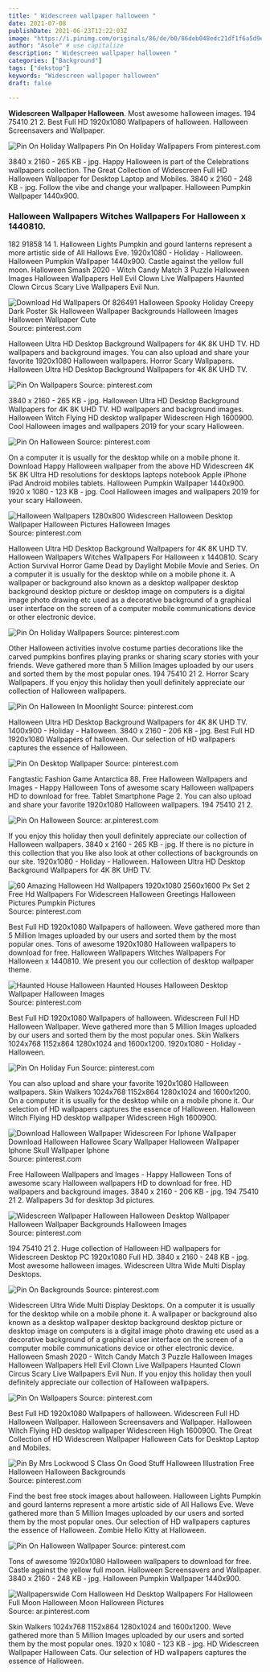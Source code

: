 ```yaml
---
title: " Widescreen wallpaper halloween "
date: 2021-07-08
publishDate: 2021-06-23T12:22:03Z
image: "https://i.pinimg.com/originals/86/de/b0/86deb048edc21df1f6a5d9e2699ccf14.jpg"
author: "Asole" # use capitalize
description: " Widescreen wallpaper halloween "
categories: ["Background"]
tags: ["dekstop"]
keywords: "Widescreen wallpaper halloween"
draft: false

---
```



**Widescreen Wallpaper Halloween**. Most awesome halloween images. 194 75410 21 2. Best Full HD 1920x1080 Wallpapers of halloween. Halloween Screensavers and Wallpaper.

![Pin On Holiday Wallpapers](https://i.pinimg.com/originals/73/f3/af/73f3aff908a6472f8bbb03f739ba3e08.jpg "Pin On Holiday Wallpapers")
Pin On Holiday Wallpapers From pinterest.com


3840 x 2160 - 265 KB - jpg. Happy Halloween is part of the Celebrations wallpapers collection. The Great Collection of Widescreen Full HD Halloween Wallpaper for Desktop Laptop and Mobiles. 3840 x 2160 - 248 KB - jpg. Follow the vibe and change your wallpaper. Halloween Pumpkin Wallpaper 1440x900.

### Halloween Wallpapers Witches Wallpapers For Halloween x 1440810.

182 91858 14 1. Halloween Lights Pumpkin and gourd lanterns represent a more artistic side of All Hallows Eve. 1920x1080 - Holiday - Halloween. Halloween Pumpkin Wallpaper 1440x900. Castle against the yellow full moon. Halloween Smash 2020 - Witch Candy Match 3 Puzzle Halloween Images Halloween Wallpapers Hell Evil Clown Live Wallpapers Haunted Clown Circus Scary Live Wallpapers Evil Nun.


![Download Hd Wallpapers Of 826491 Halloween Spooky Holiday Creepy Dark Poster Sk Halloween Wallpaper Backgrounds Halloween Images Halloween Wallpaper Cute](https://i.pinimg.com/originals/40/14/4a/40144a29f231e9ea1e8b617c03505f1b.png "Download Hd Wallpapers Of 826491 Halloween Spooky Holiday Creepy Dark Poster Sk Halloween Wallpaper Backgrounds Halloween Images Halloween Wallpaper Cute")
Source: pinterest.com

Halloween Ultra HD Desktop Background Wallpapers for 4K 8K UHD TV. HD wallpapers and background images. You can also upload and share your favorite 1920x1080 Halloween wallpapers. Horror Scary Wallpapers. Halloween Ultra HD Desktop Background Wallpapers for 4K 8K UHD TV.

![Pin On Wallpapers](https://i.pinimg.com/originals/30/b2/97/30b2973bfd0d9ae6d144d30fbe8338eb.jpg "Pin On Wallpapers")
Source: pinterest.com

3840 x 2160 - 265 KB - jpg. Halloween Ultra HD Desktop Background Wallpapers for 4K 8K UHD TV. HD wallpapers and background images. Halloween Witch Flying HD desktop wallpaper Widescreen High 1600900. Cool Halloween images and wallpapers 2019 for your scary Halloween.

![Pin On Halloween](https://i.pinimg.com/originals/b8/5a/01/b85a014728dbf91de3fe778936a706ba.jpg "Pin On Halloween")
Source: pinterest.com

On a computer it is usually for the desktop while on a mobile phone it. Download Happy Halloween wallpaper from the above HD Widescreen 4K 5K 8K Ultra HD resolutions for desktops laptops notebook Apple iPhone iPad Android mobiles tablets. Halloween Pumpkin Wallpaper 1440x900. 1920 x 1080 - 123 KB - jpg. Cool Halloween images and wallpapers 2019 for your scary Halloween.

![Halloween Wallpapers 1280x800 Widescreen Halloween Desktop Wallpaper Halloween Pictures Halloween Images](https://i.pinimg.com/originals/e0/42/e7/e042e7ece1f350340b272c7e2f25fc5e.jpg "Halloween Wallpapers 1280x800 Widescreen Halloween Desktop Wallpaper Halloween Pictures Halloween Images")
Source: pinterest.com

Halloween Ultra HD Desktop Background Wallpapers for 4K 8K UHD TV. Halloween Wallpapers Witches Wallpapers For Halloween x 1440810. Scary Action Survival Horror Game Dead by Daylight Mobile Movie and Series. On a computer it is usually for the desktop while on a mobile phone it. A wallpaper or background also known as a desktop wallpaper desktop background desktop picture or desktop image on computers is a digital image photo drawing etc used as a decorative background of a graphical user interface on the screen of a computer mobile communications device or other electronic device.

![Pin On Holiday Wallpapers](https://i.pinimg.com/originals/73/f3/af/73f3aff908a6472f8bbb03f739ba3e08.jpg "Pin On Holiday Wallpapers")
Source: pinterest.com

Other Halloween activities involve costume parties decorations like the carved pumpkins bonfires playing pranks or sharing scary stories with your friends. Weve gathered more than 5 Million Images uploaded by our users and sorted them by the most popular ones. 194 75410 21 2. Horror Scary Wallpapers. If you enjoy this holiday then youll definitely appreciate our collection of Halloween wallpapers.

![Pin On Halloween In Moonlight](https://i.pinimg.com/originals/6e/a6/41/6ea641eec6c2f93d549aa545bbb569c6.jpg "Pin On Halloween In Moonlight")
Source: pinterest.com

Halloween Ultra HD Desktop Background Wallpapers for 4K 8K UHD TV. 1400x900 - Holiday - Halloween. 3840 x 2160 - 206 KB - jpg. Best Full HD 1920x1080 Wallpapers of halloween. Our selection of HD wallpapers captures the essence of Halloween.

![Pin On Desktop Wallpaper](https://i.pinimg.com/originals/1b/2d/9d/1b2d9d3a4afab4351f670971e4a451b5.jpg "Pin On Desktop Wallpaper")
Source: pinterest.com

Fangtastic Fashion Game Antarctica 88. Free Halloween Wallpapers and Images - Happy Halloween Tons of awesome scary Halloween wallpapers HD to download for free. Tablet Smartphone Page 2. You can also upload and share your favorite 1920x1080 Halloween wallpapers. 194 75410 21 2.

![Pin On Halloween](https://i.pinimg.com/originals/3a/e2/38/3ae238246567c88e62f0e86e8b15895d.jpg "Pin On Halloween")
Source: ar.pinterest.com

If you enjoy this holiday then youll definitely appreciate our collection of Halloween wallpapers. 3840 x 2160 - 265 KB - jpg. If there is no picture in this collection that you like also look at other collections of backgrounds on our site. 1920x1080 - Holiday - Halloween. Halloween Ultra HD Desktop Background Wallpapers for 4K 8K UHD TV.

![60 Amazing Halloween Hd Wallpapers 1920x1080 2560x1600 Px Set 2 Free Hd Wallpapers For Widescreen Halloween Greetings Halloween Pictures Pumpkin Pictures](https://i.pinimg.com/originals/09/36/32/093632a81e94bf28dc8ea8809ba88f2e.jpg "60 Amazing Halloween Hd Wallpapers 1920x1080 2560x1600 Px Set 2 Free Hd Wallpapers For Widescreen Halloween Greetings Halloween Pictures Pumpkin Pictures")
Source: pinterest.com

Best Full HD 1920x1080 Wallpapers of halloween. Weve gathered more than 5 Million Images uploaded by our users and sorted them by the most popular ones. Tons of awesome 1920x1080 Halloween wallpapers to download for free. Halloween Wallpapers Witches Wallpapers For Halloween x 1440810. We present you our collection of desktop wallpaper theme.

![Haunted House Halloween Haunted Houses Halloween Desktop Wallpaper Halloween Images](https://i.pinimg.com/originals/7a/cb/c9/7acbc9ffaa6786c2dca3fcb82493c86c.jpg "Haunted House Halloween Haunted Houses Halloween Desktop Wallpaper Halloween Images")
Source: pinterest.com

Best Full HD 1920x1080 Wallpapers of halloween. Widescreen Full HD Halloween Wallpaper. Weve gathered more than 5 Million Images uploaded by our users and sorted them by the most popular ones. Skin Walkers 1024x768 1152x864 1280x1024 and 1600x1200. 1920x1080 - Holiday - Halloween.

![Pin On Holiday Fun](https://i.pinimg.com/originals/19/2c/df/192cdf51bea9aaeefa0b7f3e16b73529.jpg "Pin On Holiday Fun")
Source: pinterest.com

You can also upload and share your favorite 1920x1080 Halloween wallpapers. Skin Walkers 1024x768 1152x864 1280x1024 and 1600x1200. On a computer it is usually for the desktop while on a mobile phone it. Our selection of HD wallpapers captures the essence of Halloween. Halloween Witch Flying HD desktop wallpaper Widescreen High 1600900.

![Download Halloween Wallpaper Widescreen For Iphone Wallpaper Download Halloween Hallowee Scary Wallpaper Halloween Wallpaper Iphone Skull Wallpaper Iphone](https://i.pinimg.com/736x/31/64/07/31640749ae6ae27fcb8bb1c4f3ee2a31.jpg "Download Halloween Wallpaper Widescreen For Iphone Wallpaper Download Halloween Hallowee Scary Wallpaper Halloween Wallpaper Iphone Skull Wallpaper Iphone")
Source: pinterest.com

Free Halloween Wallpapers and Images - Happy Halloween Tons of awesome scary Halloween wallpapers HD to download for free. HD wallpapers and background images. 3840 x 2160 - 206 KB - jpg. 194 75410 21 2. Wallpapers 3d for desktop 3d pictures.

![Widescreen Wallpaper Halloween Halloween Desktop Wallpaper Halloween Wallpaper Backgrounds Halloween Images](https://i.pinimg.com/originals/79/ce/a8/79cea80a4400a5617517db0d17bcfa49.jpg "Widescreen Wallpaper Halloween Halloween Desktop Wallpaper Halloween Wallpaper Backgrounds Halloween Images")
Source: pinterest.com

194 75410 21 2. Huge collection of Halloween HD wallpapers for Widescreen Desktop PC 1920x1080 Full HD. 3840 x 2160 - 248 KB - jpg. Most awesome halloween images. Widescreen Ultra Wide Multi Display Desktops.

![Pin On Backgrounds](https://i.pinimg.com/originals/9a/9b/1e/9a9b1ee3e3bcc0478fe02ce9222c82a5.jpg "Pin On Backgrounds")
Source: pinterest.com

Widescreen Ultra Wide Multi Display Desktops. On a computer it is usually for the desktop while on a mobile phone it. A wallpaper or background also known as a desktop wallpaper desktop background desktop picture or desktop image on computers is a digital image photo drawing etc used as a decorative background of a graphical user interface on the screen of a computer mobile communications device or other electronic device. Halloween Smash 2020 - Witch Candy Match 3 Puzzle Halloween Images Halloween Wallpapers Hell Evil Clown Live Wallpapers Haunted Clown Circus Scary Live Wallpapers Evil Nun. If you enjoy this holiday then youll definitely appreciate our collection of Halloween wallpapers.

![Pin On Wallpapers](https://i.pinimg.com/originals/3d/2e/a2/3d2ea2f0cd1c08e2aa7e9ce3272cc810.jpg "Pin On Wallpapers")
Source: pinterest.com

Best Full HD 1920x1080 Wallpapers of halloween. Widescreen Full HD Halloween Wallpaper. Halloween Screensavers and Wallpaper. Halloween Witch Flying HD desktop wallpaper Widescreen High 1600900. The Great Collection of HD Widescreen Wallpaper Halloween Cats for Desktop Laptop and Mobiles.

![Pin By Mrs Lockwood S Class On Good Stuff Halloween Illustration Free Halloween Halloween Backgrounds](https://i.pinimg.com/originals/0b/7e/54/0b7e54561a3bdb932999c745e4c3a69e.jpg "Pin By Mrs Lockwood S Class On Good Stuff Halloween Illustration Free Halloween Halloween Backgrounds")
Source: pinterest.com

Find the best free stock images about halloween. Halloween Lights Pumpkin and gourd lanterns represent a more artistic side of All Hallows Eve. Weve gathered more than 5 Million Images uploaded by our users and sorted them by the most popular ones. Our selection of HD wallpapers captures the essence of Halloween. Zombie Hello Kitty at Halloween.

![Pin On Halloween Wallpaper](https://i.pinimg.com/originals/3d/d3/87/3dd387d3af03a081bccb748c76df55c9.jpg "Pin On Halloween Wallpaper")
Source: pinterest.com

Tons of awesome 1920x1080 Halloween wallpapers to download for free. Castle against the yellow full moon. Halloween Screensavers and Wallpaper. 3840 x 2160 - 248 KB - jpg. Halloween Pumpkin Wallpaper 1440x900.

![Wallpaperswide Com Halloween Hd Desktop Wallpapers For Halloween Full Moon Halloween Moon Halloween Pictures](https://i.pinimg.com/originals/86/de/b0/86deb048edc21df1f6a5d9e2699ccf14.jpg "Wallpaperswide Com Halloween Hd Desktop Wallpapers For Halloween Full Moon Halloween Moon Halloween Pictures")
Source: ar.pinterest.com

Skin Walkers 1024x768 1152x864 1280x1024 and 1600x1200. Weve gathered more than 5 Million Images uploaded by our users and sorted them by the most popular ones. 1920 x 1080 - 123 KB - jpg. HD Widescreen Wallpaper Halloween Cats. Our selection of HD wallpapers captures the essence of Halloween.

